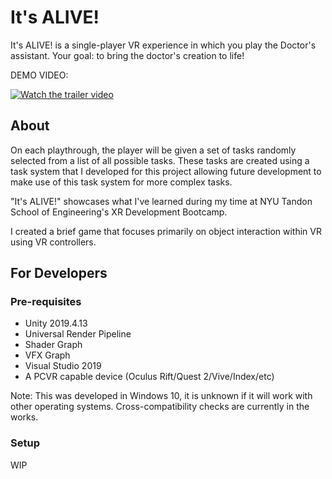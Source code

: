 # It's ALIVE!
It's ALIVE! is a single-player VR experience in which you play the Doctor's assistant. Your goal: to bring the doctor's creation to life!

DEMO VIDEO:

[![Watch the trailer video](https://img.youtube.com/vi/ZgRkX5hGNJI/maxresdefault.jpg)](https://www.youtube.com/watch?v=ZgRkX5hGNJI)

## About

On each playthrough, the player will be given a set of tasks randomly selected from a list of all possible tasks. These tasks are created using a task system that I developed for this project allowing future development to make use of this task system for more complex tasks.

"It's ALIVE!" showcases what I've learned during my time at NYU Tandon School of Engineering's XR Development Bootcamp.

I created a brief game that focuses primarily on object interaction within VR using VR controllers.


## For Developers

### Pre-requisites

* Unity 2019.4.13
* Universal Render Pipeline
* Shader Graph
* VFX Graph
* Visual Studio 2019
* A PCVR capable device (Oculus Rift/Quest 2/Vive/Index/etc)

Note: This was developed in Windows 10, it is unknown if it will work with other operating systems. Cross-compatibility checks are currently in the works.

### Setup

WIP 
